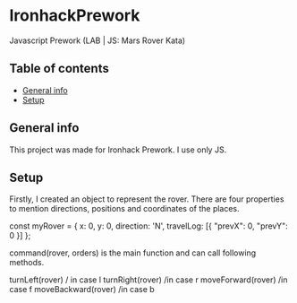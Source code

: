 # IronhackPrework
Javascript Prework (LAB | JS: Mars Rover Kata)

## Table of contents
* [General info](#general-info)
* [Setup](#setup)

## General info
This project was made for Ironhack Prework. 
I use only JS.

## Setup

Firstly, I created an object to represent the rover. There are four properties to mention directions, positions and coordinates of the places.

const myRover = {
    x: 0,
    y: 0,
    direction: 'N',
    travelLog: [{ "prevX": 0, "prevY": 0 }]
};


command(rover, orders) is the main function and can call following methods.

turnLeft(rover) / in case l
turnRight(rover) /in case  r
moveForward(rover) /in case f
moveBackward(rover) /in case  b
